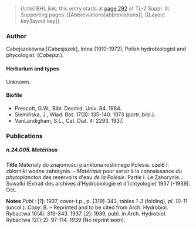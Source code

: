 > [!cite] BHL link: this entry starts at [page 292](https://www.biodiversitylibrary.org/item/103861#page/302/mode/1up) of TL-2 Suppl. III.
> Supporting pages: [[Abbreviations|abbreviations]], [[Layout key|layout key]].

### Author

Cabejszekówna \[Cabesjszek\], Irena (1910-1972), Polish hydrobiologist and phycologist. (*Cabejsz.*).

#### Herbarium and types

Unknown.

#### Biofile

- Prescott, G.W., Bibl. Desmid. Univ. 84. 1984.
- Siemińska, J., Wiad. Bot. 17(3): 135-140. 1973 (portr.,bibl.).
- VanLandigham, S.L., Cat. Diat. 4: 2293. 1937.

### Publications

##### n.24.005. Matériaux

**Title**
Materialy do znajomości planktona roślinnego Polesia. czeì6 I. zbiorniki wodne zahorynia. – *Matériaux* pour servir à la connaissance *du phytoplancton* des reservoirs d'eau *de la Polésie*. Partie I. Le Zahorynie... Suwalki (Extrait des archives d'Hydrobiologie et d'Ichtyologie) 1937 \[-1939\]. Oct.

**Notes**
*Publ*.: \[*1*\]: 1937, cover-t.p., p. \[319\]-343, tables *1-3* (folding), *pl. 10-11* (uncol.). *Copy*: B. – Reprinted and to be cited from Arch. Hydrobiol. Rybactwa 10(4): 319-343. 1937.
\[*2*\]: 1939, publ. *in* Arch. Hydrobiol. Rybactwa 12(1-2): 97-114. 1939 (No reprint seen).


